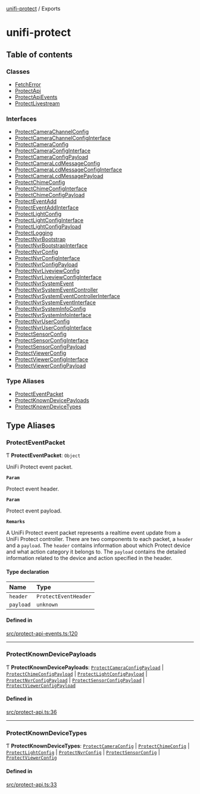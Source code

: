 [unifi-protect](README.md) / Exports

# unifi-protect

## Table of contents

### Classes

- [FetchError](classes/FetchError.md)
- [ProtectApi](classes/ProtectApi.md)
- [ProtectApiEvents](classes/ProtectApiEvents.md)
- [ProtectLivestream](classes/ProtectLivestream.md)

### Interfaces

- [ProtectCameraChannelConfig](interfaces/ProtectCameraChannelConfig.md)
- [ProtectCameraChannelConfigInterface](interfaces/ProtectCameraChannelConfigInterface.md)
- [ProtectCameraConfig](interfaces/ProtectCameraConfig.md)
- [ProtectCameraConfigInterface](interfaces/ProtectCameraConfigInterface.md)
- [ProtectCameraConfigPayload](interfaces/ProtectCameraConfigPayload.md)
- [ProtectCameraLcdMessageConfig](interfaces/ProtectCameraLcdMessageConfig.md)
- [ProtectCameraLcdMessageConfigInterface](interfaces/ProtectCameraLcdMessageConfigInterface.md)
- [ProtectCameraLcdMessagePayload](interfaces/ProtectCameraLcdMessagePayload.md)
- [ProtectChimeConfig](interfaces/ProtectChimeConfig.md)
- [ProtectChimeConfigInterface](interfaces/ProtectChimeConfigInterface.md)
- [ProtectChimeConfigPayload](interfaces/ProtectChimeConfigPayload.md)
- [ProtectEventAdd](interfaces/ProtectEventAdd.md)
- [ProtectEventAddInterface](interfaces/ProtectEventAddInterface.md)
- [ProtectLightConfig](interfaces/ProtectLightConfig.md)
- [ProtectLightConfigInterface](interfaces/ProtectLightConfigInterface.md)
- [ProtectLightConfigPayload](interfaces/ProtectLightConfigPayload.md)
- [ProtectLogging](interfaces/ProtectLogging.md)
- [ProtectNvrBootstrap](interfaces/ProtectNvrBootstrap.md)
- [ProtectNvrBootstrapInterface](interfaces/ProtectNvrBootstrapInterface.md)
- [ProtectNvrConfig](interfaces/ProtectNvrConfig.md)
- [ProtectNvrConfigInterface](interfaces/ProtectNvrConfigInterface.md)
- [ProtectNvrConfigPayload](interfaces/ProtectNvrConfigPayload.md)
- [ProtectNvrLiveviewConfig](interfaces/ProtectNvrLiveviewConfig.md)
- [ProtectNvrLiveviewConfigInterface](interfaces/ProtectNvrLiveviewConfigInterface.md)
- [ProtectNvrSystemEvent](interfaces/ProtectNvrSystemEvent.md)
- [ProtectNvrSystemEventController](interfaces/ProtectNvrSystemEventController.md)
- [ProtectNvrSystemEventControllerInterface](interfaces/ProtectNvrSystemEventControllerInterface.md)
- [ProtectNvrSystemEventInterface](interfaces/ProtectNvrSystemEventInterface.md)
- [ProtectNvrSystemInfoConfig](interfaces/ProtectNvrSystemInfoConfig.md)
- [ProtectNvrSystemInfoInterface](interfaces/ProtectNvrSystemInfoInterface.md)
- [ProtectNvrUserConfig](interfaces/ProtectNvrUserConfig.md)
- [ProtectNvrUserConfigInterface](interfaces/ProtectNvrUserConfigInterface.md)
- [ProtectSensorConfig](interfaces/ProtectSensorConfig.md)
- [ProtectSensorConfigInterface](interfaces/ProtectSensorConfigInterface.md)
- [ProtectSensorConfigPayload](interfaces/ProtectSensorConfigPayload.md)
- [ProtectViewerConfig](interfaces/ProtectViewerConfig.md)
- [ProtectViewerConfigInterface](interfaces/ProtectViewerConfigInterface.md)
- [ProtectViewerConfigPayload](interfaces/ProtectViewerConfigPayload.md)

### Type Aliases

- [ProtectEventPacket](modules.md#protecteventpacket)
- [ProtectKnownDevicePayloads](modules.md#protectknowndevicepayloads)
- [ProtectKnownDeviceTypes](modules.md#protectknowndevicetypes)

## Type Aliases

### ProtectEventPacket

Ƭ **ProtectEventPacket**: `Object`

UniFi Protect event packet.

**`Param`**

Protect event header.

**`Param`**

Protect event payload.

**`Remarks`**

A UniFi Protect event packet represents a realtime event update from a UniFi Protect controller. There are two components to each packet, a `header` and
  a `payload`. The `header` contains information about which Protect device and what action category it belongs to. The `payload` contains the detailed information
  related to the device and action specified in the header.

#### Type declaration

| Name | Type |
| :------ | :------ |
| `header` | `ProtectEventHeader` |
| `payload` | `unknown` |

#### Defined in

[src/protect-api-events.ts:120](https://github.com/hjdhjd/unifi-protect/blob/a66ec94/src/protect-api-events.ts#L120)

___

### ProtectKnownDevicePayloads

Ƭ **ProtectKnownDevicePayloads**: [`ProtectCameraConfigPayload`](interfaces/ProtectCameraConfigPayload.md) \| [`ProtectChimeConfigPayload`](interfaces/ProtectChimeConfigPayload.md) \| [`ProtectLightConfigPayload`](interfaces/ProtectLightConfigPayload.md) \| [`ProtectNvrConfigPayload`](interfaces/ProtectNvrConfigPayload.md) \| [`ProtectSensorConfigPayload`](interfaces/ProtectSensorConfigPayload.md) \| [`ProtectViewerConfigPayload`](interfaces/ProtectViewerConfigPayload.md)

#### Defined in

[src/protect-api.ts:36](https://github.com/hjdhjd/unifi-protect/blob/a66ec94/src/protect-api.ts#L36)

___

### ProtectKnownDeviceTypes

Ƭ **ProtectKnownDeviceTypes**: [`ProtectCameraConfig`](interfaces/ProtectCameraConfig.md) \| [`ProtectChimeConfig`](interfaces/ProtectChimeConfig.md) \| [`ProtectLightConfig`](interfaces/ProtectLightConfig.md) \| [`ProtectNvrConfig`](interfaces/ProtectNvrConfig.md) \| [`ProtectSensorConfig`](interfaces/ProtectSensorConfig.md) \| [`ProtectViewerConfig`](interfaces/ProtectViewerConfig.md)

#### Defined in

[src/protect-api.ts:33](https://github.com/hjdhjd/unifi-protect/blob/a66ec94/src/protect-api.ts#L33)
